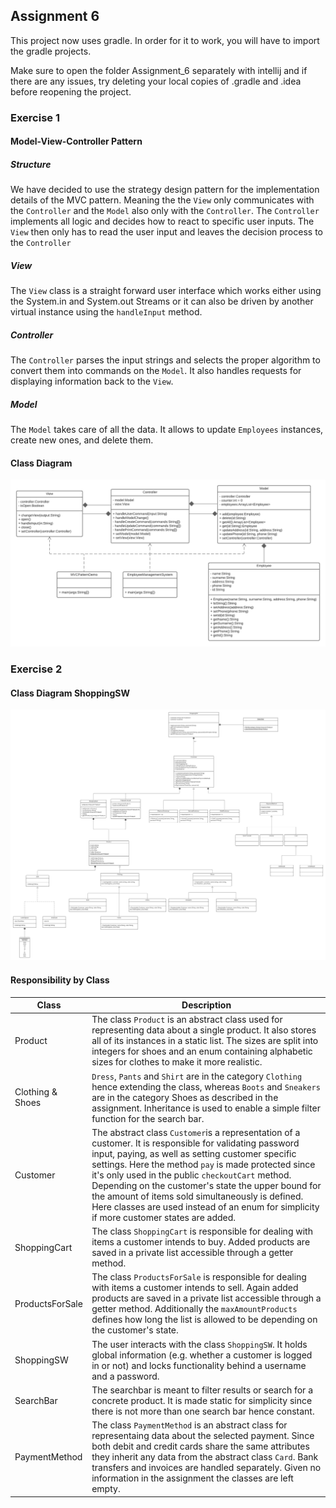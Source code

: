 ## Assignment 6
This project now uses gradle. In order for it to work, you will have to import the gradle projects.

Make sure to open the folder Assignment_6 separately with intellij and if there are any issues, try deleting your local copies of .gradle and .idea before reopening the project.

### Exercise 1

#### Model-View-Controller Pattern

##### Structure 

We have decided to use the strategy design pattern for the implementation details of 
the MVC pattern. Meaning the the `View` only communicates with the `Controller` and the
`Model` also only with the `Controller`. The `Controller` implements all logic and decides 
how to react to specific user inputs. The `View` then only has to read the user input
and leaves the decision process to the `Controller`

##### View
The `View` class is a straight forward user interface which works either using the
System.in and System.out Streams or it can also be driven by another virtual instance
using the `handleInput` method. 

##### Controller
The `Controller` parses the input strings and selects the proper algorithm to convert 
them into commands on the `Model`. It also handles requests for displaying information
back to the `View`.

##### Model
The `Model` takes care of all the data. It allows to update `Employees`  instances, create new ones,
and delete them.  

#### Class Diagram

![MVCPattern](MVCPattern.png)

### Exercise 2

#### Class Diagram ShoppingSW

![ShoppingSW](ShoppingSW.png)

#### Responsibility by Class

|Class|Description|
|---|---|
|Product                |The class `Product` is an abstract class used for representing data about a single product. It also stores all of its instances in a static list. The sizes are split into integers for shoes and an enum containing alphabetic sizes for clothes to make it more realistic.|
|Clothing & Shoes       |`Dress`, `Pants` and `Shirt` are in the category `Clothing` hence extending the class, whereas `Boots` and `Sneakers` are in the category Shoes as described in the assignment. Inheritance is used to enable a simple filter function for the search bar.|
|Customer               |The abstract class `Customer`is a representation of a customer. It is responsible for validating password input, paying, as well as setting customer specific settings. Here the method `pay` is made protected since it's only used in the public `checkoutCart` method. Depending on the customer's state the upper bound for the amount of items sold simultaneously is defined. Here classes are used instead of an enum for simplicity if more customer states are added.|
|ShoppingCart           |The class `ShoppingCart` is responsible for dealing with items a customer intends to buy. Added products are saved in a private list accessible through a getter method.|
|ProductsForSale        |The class `ProductsForSale` is responsible for dealing with items a customer intends to sell. Again added products are saved in a private list accessible through a getter method. Additionally the `maxAmountProducts` defines how long the list is allowed to be depending on the customer's state.|
|ShoppingSW             |The user interacts with the class `ShoppingSW`. It holds global information (e.g. whether a customer is logged in or not) and locks functionality behind a username and a password.|
|SearchBar              |The searchbar is meant to filter results or search for a concrete product. It is made static for simplicity since there is not more than one search bar hence constant.|
|PaymentMethod          |The class `PaymentMethod` is an abstract class for representaing data about the selected payment. Since both debit and credit cards share the same attributes they inherit any data from the abstract class `Card`. Bank transfers and invoices are handled separately. Given no information in the assignment the classes are left empty.|
